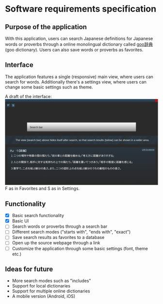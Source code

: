 # Software requirements specification
## Purpose of the application
With this application, users can search Japanese definitions for Japanese words or proverbs through a online monolingual dictionary called [goo辞典](https://dictionary.goo.ne.jp) (goo dictionary). Users can also save words or proverbs as favorites.

## Interface
The application features a single (responsive) main view, where users can search for words. Additionally there's a settings view, where users can change some basic settings such as theme.

A draft of the interface: 
![interface](interface_draft.png)
F as in Favorites and S as in Settings.

## Functionality
- [x] Basic search functionality
- [x] Basic UI
- [ ] Search words or proverbs through a search bar
- [ ] Different search modes ("starts with", "ends with", "exact")
- [ ] Save search results as favorites to a database
- [ ] Open up the source webpage through a link
- [ ] Customize the application through some basic settings (font, theme etc.)
 
## Ideas for future
 * More search modes such as "includes"
 * Support for local dictionaries
 * Support for multiple online dictionaries
 * A mobile version (Android, iOS)
 